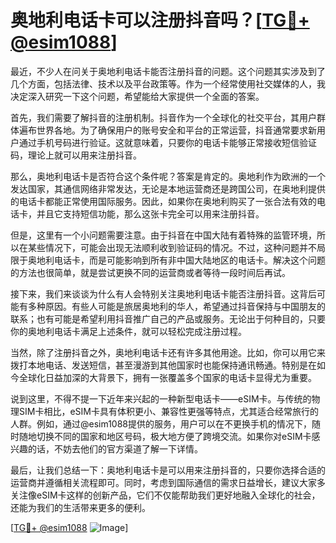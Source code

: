 # 奥地利电话卡可以注册抖音吗？[[TG💪+ @esim1088](https://t.me/s/esim1088)]

最近，不少人在问关于奥地利电话卡能否注册抖音的问题。这个问题其实涉及到了几个方面，包括法律、技术以及平台政策等。作为一个经常使用社交媒体的人，我决定深入研究一下这个问题，希望能给大家提供一个全面的答案。

首先，我们需要了解抖音的注册机制。抖音作为一个全球化的社交平台，其用户群体遍布世界各地。为了确保用户的账号安全和平台的正常运营，抖音通常要求新用户通过手机号码进行验证。这就意味着，只要你的电话卡能够正常接收短信验证码，理论上就可以用来注册抖音。

那么，奥地利电话卡是否符合这个条件呢？答案是肯定的。奥地利作为欧洲的一个发达国家，其通信网络非常发达，无论是本地运营商还是跨国公司，在奥地利提供的电话卡都能正常使用国际服务。因此，如果你在奥地利购买了一张合法有效的电话卡，并且它支持短信功能，那么这张卡完全可以用来注册抖音。

但是，这里有一个小问题需要注意。由于抖音在中国大陆有着特殊的监管环境，所以在某些情况下，可能会出现无法顺利收到验证码的情况。不过，这种问题并不局限于奥地利电话卡，而是可能影响到所有非中国大陆地区的电话卡。解决这个问题的方法也很简单，就是尝试更换不同的运营商或者等待一段时间后再试。

接下来，我们来谈谈为什么有人会特别关注奥地利电话卡能否注册抖音。这背后可能有多种原因。有些人可能是旅居奥地利的华人，希望通过抖音保持与中国朋友的联系；也有可能是希望利用抖音推广自己的产品或服务。无论出于何种目的，只要你的奥地利电话卡满足上述条件，就可以轻松完成注册过程。

当然，除了注册抖音之外，奥地利电话卡还有许多其他用途。比如，你可以用它来拨打本地电话、发送短信，甚至漫游到其他国家时也能保持通讯畅通。特别是在如今全球化日益加深的大背景下，拥有一张覆盖多个国家的电话卡显得尤为重要。

说到这里，不得不提一下近年来兴起的一种新型电话卡——eSIM卡。与传统的物理SIM卡相比，eSIM卡具有体积更小、兼容性更强等特点，尤其适合经常旅行的人群。例如，通过@esim1088提供的服务，用户可以在不更换手机的情况下，随时随地切换不同的国家和地区号码，极大地方便了跨境交流。如果你对eSIM卡感兴趣的话，不妨去他们的官方渠道了解一下详情。

最后，让我们总结一下：奥地利电话卡是可以用来注册抖音的，只要你选择合适的运营商并遵循相关流程即可。同时，考虑到国际通信的需求日益增长，建议大家多关注像eSIM卡这样的创新产品，它们不仅能帮助我们更好地融入全球化的社会，还能为我们的生活带来更多的便利。

[[TG💪+ @esim1088](https://t.me/s/esim1088) ![Image](https://i.postimg.cc/4NQfJmqS/Snipaste-2025-05-13-00-14-12.png)]